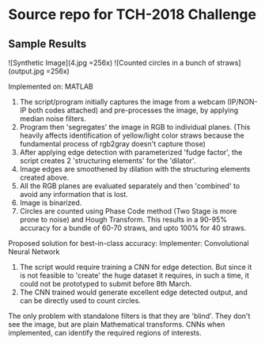 # Source repo for TCH-2018 Challenge

## Sample Results

![Synthetic Image](4.jpg =256x)
![Counted circles in a bunch of straws](output.jpg =256x)


Implemented on: MATLAB
1. The script/program initially captures the image from a webcam (IP/NON-IP both codes attached) and pre-processes the image, by applying median noise filters.
2. Program then 'segregates' the image in RGB to individual planes. (This heavily affects identification of yellow/light color straws because the fundamental process of rgb2gray doesn't capture those)
3. After applying edge detection with parameterized 'fudge factor', the script creates 2 'structuring elements' for the 'dilator'.
4. Image edges are smoothened by dilation with the structuring elements created above.
5. All the RGB planes are evaluated separately and then 'combined' to avoid any information that is lost.
6. Image is binarized.
7. Circles are counted using Phase Code method (Two Stage is more prone to noise) and Hough Transform.
This results in a 90-95% accuracy for a bundle of 60-70 straws, and upto 100% for 40 straws.

Proposed solution for best-in-class accuracy:
Implementer: Convolutional Neural Network
1. The script would require training a CNN for edge detection. But since it is not feasible to 'create' the huge dataset it requires, in such a time, it could not be prototyped to submit before 8th March.
2. The CNN trained would generate excellent edge detected output, and can be directly used to count circles.

The only problem with standalone filters is that they are 'blind'. They don't see the image, but are plain Mathematical transforms. CNNs when implemented, can identify the required regions of interests.


